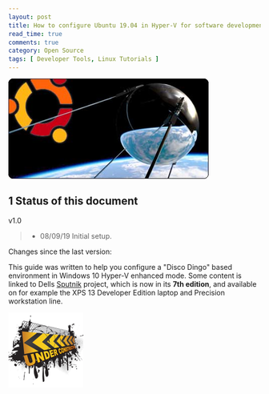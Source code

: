 ```yaml
---
layout: post
title: How to configure Ubuntu 19.04 in Hyper-V for software development
read_time: true
comments: true
category: Open Source 
tags: [ Developer Tools, Linux Tutorials ]
---
```


![Project Sputnik](/assets/sputnik.png)

**1 Status of this document**
-----------------------------

v1.0
> * 08/09/19 Initial setup.

Changes since the last version:

This guide was written to help you configure a "Disco Dingo" based environment in Windows 10 Hyper-V enhanced mode.
Some content is linked to Dells [Sputnik](https://bartongeorge.io/2018/11/29/sputnik-turns-6-presenting-the-folks-behind-it/) project, which is now in its **7th edition**, and available on for example the XPS 13 Developer Edition laptop and Precision workstation line.

![](/assets/under-construction.png)
